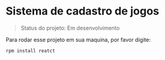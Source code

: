 <h1>Sistema de cadastro de jogos</h1>

> Status do projeto: Em desenvolvimento

Para rodar esse projeto em sua maquina, por favor digite:

```
rpm install reatct

```

